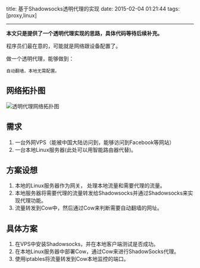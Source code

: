 title: 基于Shadowsocks透明代理的实现
date: 2015-02-04 01:21:44
tags: [proxy,linux]

---
**本文只是提供了一个透明代理实现的思路，具体代码等待后续补充。**


<!--more-->
程序员们最在意的，可能就是网络跟设备配置了。

做一个透明代理，能够做到：

	自动翻墙，本地无需配置。

## 网络拓扑图
![透明代理网络拓扑图](http://harchiko.qiniudn.com/Auto-Proxy/autoproxy_map.png)

## 需求

1. 一台外网VPS（能被中国大陆访问到，能够访问到Facebook等网站）
2. 一台本地Linux服务器(此处可以用智能路由器代替)。

## 方案设想

1. 本地的Linux服务器作为网关， 处理本地流量和需要代理的流量。
2. 本地服务器将需要代理的流量转发给Shadowsocks并通过Shadowsocks来实现代理功能。
3. 流量转发到Cow中，然后通过Cow来判断需要自动翻墙的网址。

## 具体方案

1. 在VPS中安装Shadowsocks，并在本地客户端测试是否成功。
2. 在本地Linux服务器中部署Cow，通过Cow来进行ShadowSocks代理。
3. 使用iptables将流量转发到Cow本地监控的端口。
